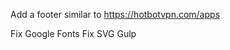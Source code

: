 <!-- Done -->
<!-- Fix jQuery -->
<!-- Fix Bootstrap -->
<!-- Fix Vertical Align in Content -->

<!-- * Very Doable -->
<!-- Fix links are not crawlable -->
<!-- Fix srcset -->
<!-- Fix input validation -->
<!-- Fix hamburger menu -->
<!-- Change colors -->
<!-- Fix hamburger make lighter+lessspace -->
<!-- Change disclaimer in popup form -->
<!-- Change bottom text to the disclaimer text in form -->
<!-- Change favicon -->

<!-- ? I have an idea but not sure -->
<!-- Fix popup on mobile -->
<!-- Fix text changes -->
<!-- Fix legibility issues -->
<!-- No torrent/p2p text or images -->
Add a footer similar to https://hotbotvpn.com/apps

<!-- ! Will have to learn -->
Fix Google Fonts
Fix SVG Gulp


<!-- TODO Unsorted-->